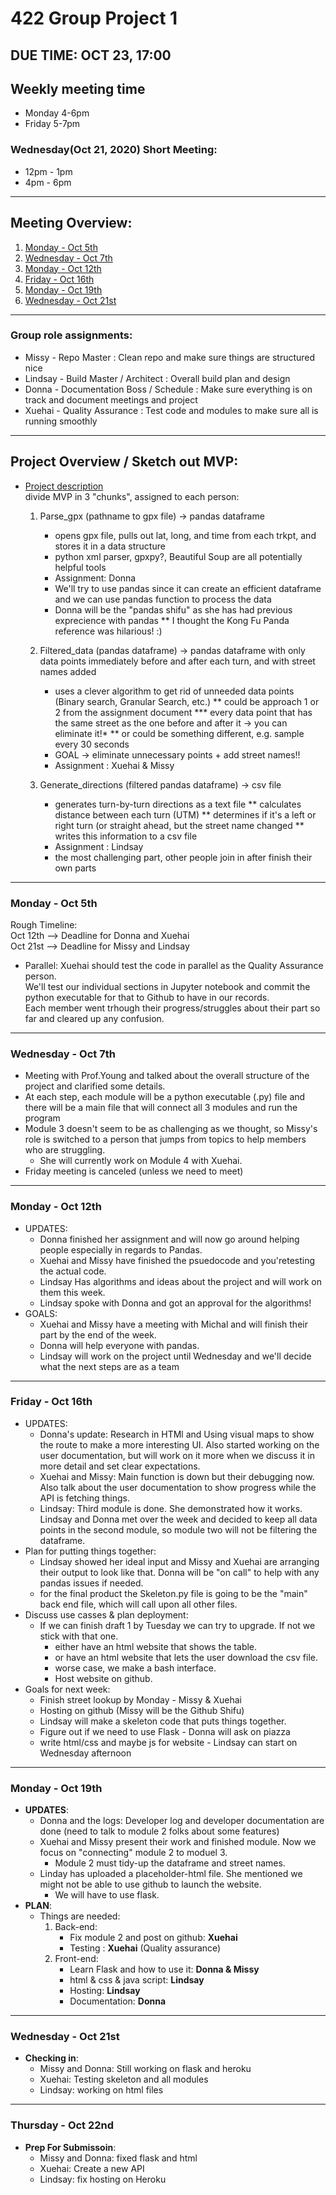 # 422 Group Project 1   

## DUE TIME: OCT 23, 17:00

## Weekly meeting time   
* Monday 4-6pm     
* Friday 5-7pm   

### Wednesday(Oct 21, 2020) Short Meeting:  
* 12pm - 1pm  
* 4pm - 6pm 

---
   
## Meeting Overview:
1. [Monday - Oct 5th](https://github.com/missystem/422gpx/blob/main/configuration/meeting.md#monday---oct-5th)
2. [Wednesday - Oct 7th](https://github.com/missystem/422gpx/blob/main/configuration/meeting.md#wednesday---oct-7th)
3. [Monday - Oct 12th](https://github.com/missystem/422gpx/blob/main/configuration/meeting.md#monday---oct-12th)
4. [Friday - Oct 16th](https://github.com/missystem/422gpx/blob/main/configuration/meeting.md#friday---oct-16th)
5. [Monday - Oct 19th](https://github.com/missystem/422gpx/blob/main/configuration/meeting.md#monday---oct-19th)  
6. [Wednesday - Oct 21st](https://github.com/missystem/422gpx/blob/main/configuration/meeting.md#wednesday---oct-21st)
   
---

### Group role assignments:   
* Missy - Repo Master : Clean repo and make sure things are structured nice
* Lindsay - Build Master / Architect : Overall build plan and design
* Donna - Documentation Boss / Schedule : Make sure everything is on track and document meetings and project
* Xuehai - Quality Assurance : Test code and modules to make sure all is running smoothly
   
---

## Project Overview / Sketch out MVP:  
* [Project description](https://uo-cis422.github.io/chapters/projects/reverse/reverse.html)   
divide MVP in 3 "chunks", assigned to each person:  

    1. Parse_gpx (pathname to gpx file) -> pandas dataframe
        * opens gpx file, pulls out lat, long, and time from each trkpt, and stores it in a data structure
        * python xml parser, gpxpy?, Beautiful Soup are all potentially helpful tools
        * Assignment: Donna
        * We'll try to use pandas since it can create an efficient dataframe and we can use pandas function to process the data
        * Donna will be the "pandas shifu" as she has had previous exprecience with pandas
            ** I thought the Kong Fu Panda reference was hilarious! :)
            
    2. Filtered_data (pandas dataframe) -> pandas dataframe with only data points immediately before and after each turn, and with street names added
        * uses a clever algorithm to get rid of unneeded data points (Binary search, Granular Search, etc.)
            ** could be approach 1 or 2 from the assignment document
                *** every data point that has the same street as the one before and after it → you can eliminate it!*
            ** or could be something different, e.g. sample every 30 seconds
        * GOAL -> eliminate unnecessary points + add street names!!
        * Assignment : Xuehai & Missy
        
    3. Generate_directions (filtered pandas dataframe) -> csv file
        * generates turn-by-turn directions as a text file
            ** calculates distance between each turn (UTM)
            ** determines if it's a left or right turn (or straight ahead, but the street name changed
            ** writes this information to a csv file
        * Assignment : Lindsay
        * the most challenging part, other people join in after finish their own parts
        
    
---
  
### Monday - Oct 5th  
  Rough Timeline:  
    Oct 12th --> Deadline for Donna and Xuehai  
    Oct 21st --> Deadline for Missy and Lindsay  
   * Parallel: Xuehai should test the code in parallel as the Quality Assurance person.  
    We'll test our individual sections in Jupyter notebook and commit the python executable for that to Github to have in our records.  
    Each member went trhough their progress/struggles about their part so far and cleared up any confusion.    
---
  
### Wednesday - Oct 7th  
   * Meeting with Prof.Young and talked about the overall structure of the project and clarified some details. 
   * At each step, each module will be a python executable (.py) file and there will be a main file that will connect all 3 modules and run the program
   * Module 3 doesn't seem to be as challenging as we thought, so Missy's role is switched to a person that jumps from topics to help members who are struggling.
        * She will currently work on Module 4 with Xuehai.
   * Friday meeting is canceled (unless we need to meet)
  
---
  
### Monday - Oct 12th  
* UPDATES: 
  - Donna finished her assignment and will now go around helping people especially in regards to Pandas.
  - Xuehai and Missy have finished the psuedocode and you'retesting the actual code.
  - Lindsay Has algorithms and ideas about the project and will work on them this week.
  - Lindsay spoke with Donna and got an approval for the algorithms! 
* GOALS:
  - Xuehai and Missy have a meeting with Michal and will finish their part by the end of the week.
  - Donna will help everyone with pandas. 
  - Lindsay will work on the project until Wednesday and we'll decide what the next steps are as a team
         
---

### Friday - Oct 16th
  * UPDATES: 
      - Donna's update: Research in HTMl and Using visual maps to show the route to make a more interesting UI. Also started working on the user documentation, but will work on it more when we discuss it in more detail and set clear expectations. 
      - Xuehai and Missy: Main function is down but their debugging now.  
                          Also talk about the user documentation to show progress while the API is fetching things.
      - Lindsay: Third module is done. She demonstrated how it works.   
                 Lindsay and Donna met over the week and decided to keep all data points in the second module, so module two will not be filtering the dataframe.
  * Plan for putting things together:
      - Lindsay showed her ideal input and Missy and Xuehai are arranging their output to look like that. Donna will be "on call" to help with any pandas issues if needed.
      - for the final product the Skeleton.py file is going to be the "main" back end file, which will call upon all other files. 
  * Discuss use casses & plan deployment:
      - If we can finish draft 1 by Tuesday we can try to upgrade. If not we stick with that one.
          - either have an html website that shows the table.
          - or have an html website that lets the user download the csv file.
          - worse case, we make a bash interface.
          - Host website on github.
  *  Goals for next week:
      - Finish street lookup by Monday - Missy & Xuehai
      - Hosting on github (Missy will be the Github Shifu)
      - Lindsay will make a skeleton code that puts things together.
      - Figure out if we need to use Flask - Donna will ask on piazza
      - write html/css and maybe js for website - Lindsay can start on Wednesday afternoon
      
---

### Monday - Oct 19th      
* **UPDATES**:
  - Donna and the logs: Developer log and developer documentation are done (need to talk to module 2 folks about some features)
  - Xuehai and Missy present their work and finished module. Now we focus on "connecting" module 2 to moduel 3.
    - Module 2 must tidy-up the dataframe and street names.
  - Linday has uploaded a placeholder-html file. She mentioned we might not be able to use github to launch the website. 
    - We will have to use flask.
* **PLAN**:
  - Things are needed:
    1. Back-end:
        - Fix module 2 and post on github: **Xuehai**
        - Testing : **Xuehai** (Quality assurance) 
    2. Front-end:
        - Learn Flask and how to use it: **Donna & Missy** 
        - html & css & java script: **Lindsay**
        - Hosting: **Lindsay**
        - Documentation: **Donna**  
        
---

### Wednesday - Oct 21st
* **Checking in**:
   - Missy and Donna: Still working on flask and heroku
   - Xuehai: Testing skeleton and all modules
   - Lindsay: working on html files
   
   
---

### Thursday - Oct 22nd
* **Prep For Submissoin**:
   - Missy and Donna: fixed flask and html
   - Xuehai: Create a new API
   - Lindsay: fix hosting on Heroku

